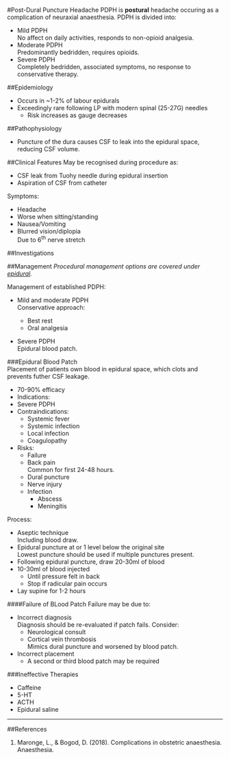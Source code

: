 #Post-Dural Puncture Headache
PDPH is **postural** headache occuring as a complication of neuraxial anaesthesia. PDPH is divided into:
* Mild PDPH  
No affect on daily activities, responds to non-opioid analgesia.
* Moderate PDPH  
Predominantly bedridden, requires opioids.
* Severe PDPH  
Completely bedridden, associated symptoms, no response to conservative therapy.


##Epidemiology
* Occurs in ~1-2% of labour epidurals
* Exceedingly rare following LP with modern spinal (25-27G) needles
	* Risk increases as gauge decreases


##Pathophysiology
* Puncture of the dura causes CSF to leak into the epidural space, reducing CSF volume.

##Clinical Features
May be recognised during procedure as:
* CSF leak from Tuohy needle during epidural insertion
* Aspiration of CSF from catheter

Symptoms:
* Headache
* Worse when sitting/standing
* Nausea/Vomiting
* Blurred vision/diplopia  
Due to 6<sup>th</sup> nerve stretch

##Investigations


##Management
*Procedural management options are covered under [epidural](/anaesthesia/regional/epidural.md).*

Management of established PDPH:
* Mild and moderate PDPH  
Conservative approach:
	* Best rest
	* Oral analgesia

* Severe PDPH  
Epidural blood patch.

###Epidural Blood Patch  
Placement of patients own blood in epidural space, which clots and prevents futher CSF leakage.
* 70-90% efficacy
* Indications:
* Severe PDPH
* Contraindications:
	* Systemic fever
	* Systemic infection
	* Local infection
	* Coagulopathy
* Risks:
	* Failure
	* Back pain  
	Common for first 24-48 hours.
	* Dural puncture
	* Nerve injury
	* Infection
		* Abscess
		* Meningitis

Process:
* Aseptic technique  
Including blood draw.
* Epidural puncture at or 1 level below the original site  
Lowest puncture should be used if multiple punctures present.
* Following epidural puncture, draw 20-30ml of blood
* 10-30ml of blood injected  
	* Until pressure felt in back
	* Stop if radicular pain occurs
* Lay supine for 1-2 hours


####Failure of BLood Patch
Failure may be due to:
* Incorrect diagnosis  
Diagnosis should be re-evaluated if patch fails. Consider:
	* Neurological consult
	* Cortical vein thrombosis  
	Mimics dural puncture and worsened by blood patch.
* Incorrect placement
	* A second or third blood patch may be required


###Ineffective Therapies
* Caffeine
* 5-HT
* ACTH
* Epidural saline


---
##References
1. Maronge, L., & Bogod, D. (2018). Complications in obstetric anaesthesia. Anaesthesia.